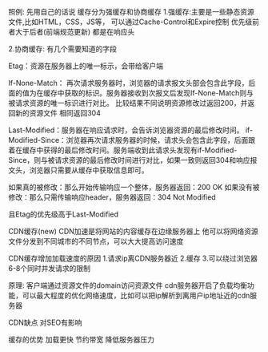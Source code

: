照例: 先用自己的话说
缓存分为强缓存和协商缓存
1.强缓存:主要是一些静态资源文件,比如HTML，CSS，JS等，
可以通过Cache-Control和Expire控制 优先级前者大于后者(前端规范更新)
都是在响应头

2.协商缓存:
有几个需要知道的字段

Etag：资源在服务器上的唯一标示，会带给客户端
<!-- If-Match：进行协商缓存是会带上上一次回来的Etag，判断是否有变化 不明白啥意思 暂时 -->
If-None-Match： 再次请求服务器时，浏览器的请求报文头部会包含此字段，后面的值为在缓存中获取的标识。服务器接收到次报文后发现If-None-Match则与被请求资源的唯一标识进行对比。
比较结果不同说明资源修改过返回200，并返回新的资源文件
相同返回304

Last-Modified：服务器在响应请求时，会告诉浏览器资源的最后修改时间。
if-Modified-Since：浏览器再次请求服务器的时候，请求头会包含此字段，后面跟着在缓存中获得的最后修改时间。服务端收到此请求头发现有if-Modified-Since，则与被请求资源的最后修改时间进行对比，如果一致则返回304和响应报文头，浏览器只需要从缓存中获取信息即可。

如果真的被修改：那么开始传输响应一个整体，服务器返回：200 OK
如果没有被修改：那么只需传输响应header，服务器返回：304 Not Modified
<!-- if-Unmodified-Since: 从某个时间点算起, 是否文件没有被修改，使用的是相对时间，不需要关心客户端和服务端的时间偏差。 -->

且Etag的优先级高于Last-Modified




CDN缓存(new)
CDN加速是将网站的内容缓存在边缘服务器上
他可以将网络资源文件分发到不同城市的不同节点，可以大大提高访问速度

CDN缓存增加加载速度的原因
1.请求ip离CDN服务器近
2.缓存
3.可以绕过浏览器6-8个同时并发请求的限制

原理: 
客户端通过资源文件的domain访问资源文件
cdn服务器开启了负载均衡功能，可以最大程度的优化网络速度，比如可以把ip解析到离用户ip地址近的cdn服务器


CDN缺点 对SEO有影响

缓存的优势
加载更快
节约带宽
降低服务器压力